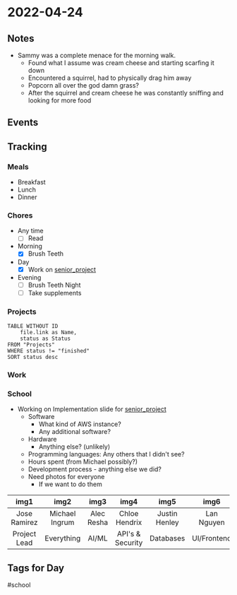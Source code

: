 # 2022-04-24
## Notes
- Sammy was a complete menace for the morning walk.
	- Found what I assume was cream cheese and starting scarfing it down
	- Encountered a squirrel, had to physically drag him away
	- Popcorn all over the god damn grass?
	- After the squirrel and cream cheese he was constantly sniffing and looking for more food

## Events

## Tracking
### Meals
- Breakfast
- Lunch
- Dinner

### Chores
- Any time
	- [ ] Read
- Morning
	- [x] Brush Teeth
- Day
	- [x] Work on [senior_project](../Projects/senior_project.md)
- Evening
	- [ ] Brush Teeth Night
	- [ ] Take supplements

### Projects
```dataview
TABLE WITHOUT ID
	file.link as Name,
	status as Status
FROM "Projects"
WHERE status != "finished"
SORT status desc
```

### Work

### School
- Working on Implementation slide for [senior_project](../Projects/senior_project.md)
	- Software
		- What kind of AWS instance?
		-  Any additional software?
	- Hardware
		- Anything else? (unlikely)
	- Programming languages: Any others that I didn't see?
	- Hours spent (from Michael possibly?)
	- Development process - anything else we did?
	- Need photos for everyone
		- If we want to do them

|     img1     |      img2      |    img3    |       img4       |     img5      |    img6     |    img7     | 
|:------------:|:--------------:|:----------:|:----------------:|:-------------:|:-----------:|:-----------:|
| Jose Ramirez | Michael Ingrum | Alec Resha |  Chloe Hendrix   | Justin Henley | Lan Nguyen  | Dang Hoang  |
| Project Lead |   Everything   |   AI/ML    | API's & Security |   Databases   | UI/Frontend | UI/Frontend |

## Tags for Day
#school 